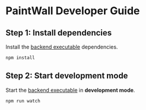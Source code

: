 # PaintWall Developer Guide

## Step 1: Install dependencies

Install the [backend executable](../../packages/backend/) dependencies.

```
npm install
```

## Step 2: Start development mode

Start the [backend executable](../../packages/backend/) in **development mode**.

```
npm run watch
```